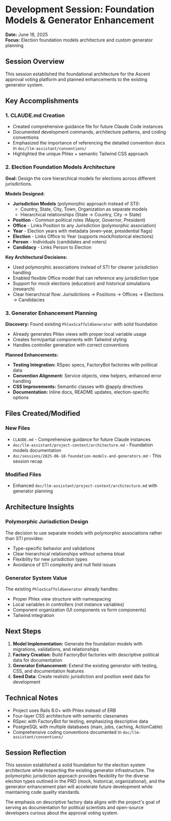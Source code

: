 # Development Session: Foundation Models & Generator Enhancement
**Date:** June 18, 2025  
**Focus:** Election foundation models architecture and custom generator planning

## Session Overview

This session established the foundational architecture for the Ascent approval voting platform and planned enhancements to the existing generator system.

## Key Accomplishments

### 1. CLAUDE.md Creation
- Created comprehensive guidance file for future Claude Code instances
- Documented development commands, architecture patterns, and coding conventions
- Emphasized the importance of referencing the detailed convention docs in `doc/llm-assistant/conventions/`
- Highlighted the unique Phlex + semantic Tailwind CSS approach

### 2. Election Foundation Models Architecture
**Goal:** Design the core hierarchical models for elections across different jurisdictions.

**Models Designed:**
- **Jurisdiction Models** (polymorphic approach instead of STI):
  - Country, State, City, Town, Organization as separate models
  - Hierarchical relationships (State → Country, City → State)
- **Position** - Common political roles (Mayor, Governor, President)
- **Office** - Links Position to any Jurisdiction (polymorphic association)
- **Year** - Election years with metadata (even-year, presidential flags)
- **Election** - Links Office to Year (supports mock/historical elections)
- **Person** - Individuals (candidates and voters)
- **Candidacy** - Links Person to Election

**Key Architectural Decisions:**
- Used polymorphic associations instead of STI for cleaner jurisdiction handling
- Enabled flexible Office model that can reference any jurisdiction type
- Support for mock elections (education) and historical simulations (research)
- Clear hierarchical flow: Jurisdictions → Positions → Offices → Elections → Candidacies

### 3. Generator Enhancement Planning
**Discovery:** Found existing `PhlexScaffoldGenerator` with solid foundation
- Already generates Phlex views with proper local variable usage
- Creates form/partial components with Tailwind styling
- Handles controller generation with correct conventions

**Planned Enhancements:**
- **Testing Integration:** RSpec specs, FactoryBot factories with political data
- **Convention Alignment:** Service objects, view helpers, enhanced error handling
- **CSS Improvements:** Semantic classes with @apply directives
- **Documentation:** Inline docs, README updates, election-specific options

## Files Created/Modified

### New Files
- `CLAUDE.md` - Comprehensive guidance for future Claude instances
- `doc/llm-assistant/project-context/architecture.md` - Foundation models documentation
- `doc/sessions/2025-06-18-foundation-models-and-generators.md` - This session recap

### Modified Files
- Enhanced `doc/llm-assistant/project-context/architecture.md` with generator planning

## Architecture Insights

### Polymorphic Jurisdiction Design
The decision to use separate models with polymorphic associations rather than STI provides:
- Type-specific behavior and validations
- Clear hierarchical relationships without schema bloat
- Flexibility for new jurisdiction types
- Avoidance of STI complexity and null field issues

### Generator System Value
The existing `PhlexScaffoldGenerator` already handles:
- Proper Phlex view structure with namespacing
- Local variables in controllers (not instance variables)
- Component organization (UI components vs form components)
- Tailwind integration

## Next Steps

1. **Model Implementation:** Generate the foundation models with migrations, validations, and relationships
2. **Factory Creation:** Build FactoryBot factories with descriptive political data for documentation
3. **Generator Enhancement:** Extend the existing generator with testing, CSS, and documentation features
4. **Seed Data:** Create realistic jurisdiction and position seed data for development

## Technical Notes

- Project uses Rails 8.0+ with Phlex instead of ERB
- Four-layer CSS architecture with semantic classnames
- RSpec with FactoryBot for testing, emphasizing descriptive data
- PostgreSQL with multiple databases (main, jobs, caching, ActionCable)
- Comprehensive coding conventions documented in `doc/llm-assistant/conventions/`

## Session Reflection

This session established a solid foundation for the election system architecture while respecting the existing generator infrastructure. The polymorphic jurisdiction approach provides flexibility for the diverse election types outlined in the PRD (mock, historical, organizational), and the generator enhancement plan will accelerate future development while maintaining code quality standards.

The emphasis on descriptive factory data aligns with the project's goal of serving as documentation for political scientists and open-source developers curious about the approval voting system.